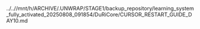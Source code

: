 ../..//mnt/h/ARCHIVE/.UNWRAP/STAGE1/backup_repository/learning_system_fully_activated_20250808_091854/DuRiCore/CURSOR_RESTART_GUIDE_DAY10.md